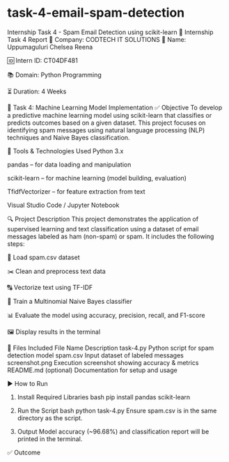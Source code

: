 # task-4-email-spam-detection
Internship Task 4 - Spam Email Detection using scikit-learn
📝 Internship Task 4 Report
🏢 Company: CODTECH IT SOLUTIONS
👤 Name: Uppumaguluri Chelsea Reena

🆔 Intern ID: CT04DF481

📚 Domain: Python Programming

⏳ Duration: 4 Weeks

📌 Task 4: Machine Learning Model Implementation
✅ Objective
To develop a predictive machine learning model using scikit-learn that classifies or predicts outcomes based on a given dataset. This project focuses on identifying spam messages using natural language processing (NLP) techniques and Naive Bayes classification.

🧰 Tools & Technologies Used
Python 3.x

pandas – for data loading and manipulation

scikit-learn – for machine learning (model building, evaluation)

TfidfVectorizer – for feature extraction from text

Visual Studio Code / Jupyter Notebook

🔍 Project Description
This project demonstrates the application of supervised learning and text classification using a dataset of email messages labeled as ham (non-spam) or spam. It includes the following steps:

📂 Load spam.csv dataset

✂️ Clean and preprocess text data

🔠 Vectorize text using TF-IDF

🧠 Train a Multinomial Naive Bayes classifier

📊 Evaluate the model using accuracy, precision, recall, and F1-score

🖼️ Display results in the terminal

📁 Files Included
File Name	Description
task-4.py	Python script for spam detection model
spam.csv	Input dataset of labeled messages
screenshot.png	Execution screenshot showing accuracy & metrics
README.md (optional)	Documentation for setup and usage

▶ How to Run
1. Install Required Libraries
bash
pip install pandas scikit-learn
2. Run the Script
bash
python task-4.py
Ensure spam.csv is in the same directory as the script.

3. Output
Model accuracy (~96.68%) and classification report will be printed in the terminal.

✅ Outcome

